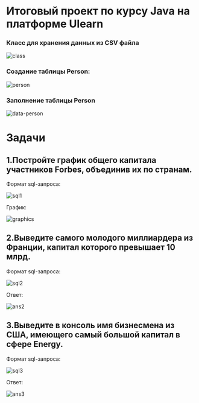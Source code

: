 # Итоговый проект по курсу Java на платформе Ulearn

### Класс для хранения данных из CSV файла

![class]()

### Создание таблицы Person:

![person]()

### Заполнение таблицы Person

![data-person]()

# Задачи

## 1.Постройте график общего капитала участников Forbes, объединив их по странам. <br>
Формат sql-запроса:

![sql1]()

График:

![graphics]()

## 2.Выведите самого молодого миллиардера из Франции, капитал которого превышает 10 млрд. <br>
Формат sql-запроса:

![sql2]()

Ответ:

![ans2]()

## 3.Выведите в консоль имя бизнесмена из США, имеющего самый большой капитал в сфере Energy. <br>
Формат sql-запроса:

![sql3]()

Ответ:

![ans3]()
